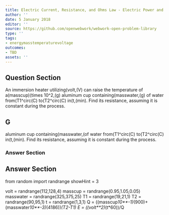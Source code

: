 ```yaml
---
title: Electric Current, Resistance, and Ohms Law - Electric Power and Energy
author: ''
date: 5 January 2018
editor: ''
source: https://github.com/openwebwork/webwork-open-problem-library
type: ''
tags:
- energymasstemperaturevoltage
outcomes:
- TBD
assets: ''
---
```


## Question Section 

An immersion heater utilizing(volt,(V) can raise the temperature of a(masscup)(times 10^2,(g) aluminum cup containing(masswater,(g) of water from(T1^circ(C) to(T2^circ(C) in(t,(min). Find its resistance, assuming it is constant during the process.

## G
aluminum cup containing(masswater,(of water from(T1^circ(C) to(T2^circ(C) in(t,(min). Find its resistance, assuming it is constant during the process.
### Answer Section


## Answer Section

from random import randrange
showHint = 3


volt = randrange(112,128,4)
masscup = randrange(0.95,1.05,0.05)
masswater = randrange(325,375,25)
T1 = randrange(19,21,1)
T2 = randrange(90,95,1)
t = randrange(1,3,1)
Q = ((masscup*10**-1)*(900)+(masswater*10**-3)*(4186))*(T2-T1)
E = ((volt**2)*(t*60))/Q